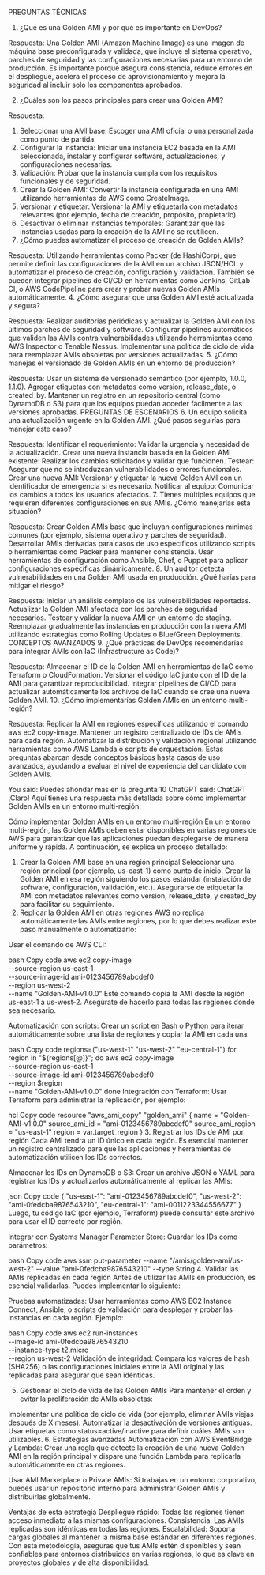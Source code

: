 PREGUNTAS TÉCNICAS
1. ¿Qué es una Golden AMI y por qué es importante en DevOps?

Respuesta:
Una Golden AMI (Amazon Machine Image) es una imagen de máquina base preconfigurada y validada, que incluye el sistema operativo, parches de seguridad y las configuraciones necesarias para un entorno de producción. Es importante porque asegura consistencia, reduce errores en el despliegue, acelera el proceso de aprovisionamiento y mejora la seguridad al incluir solo los componentes aprobados.

2. ¿Cuáles son los pasos principales para crear una Golden AMI?

Respuesta:
1. Seleccionar una AMI base: Escoger una AMI oficial o una personalizada como punto de partida.
2. Configurar la instancia: Iniciar una instancia EC2 basada en la AMI seleccionada, instalar y configurar software, actualizaciones, y configuraciones necesarias.
3. Validación: Probar que la instancia cumpla con los requisitos funcionales y de seguridad.
4. Crear la Golden AMI: Convertir la instancia configurada en una AMI utilizando herramientas de AWS como CreateImage.
5. Versionar y etiquetar: Versionar la AMI y etiquetarla con metadatos relevantes (por ejemplo, fecha de creación, propósito, propietario).
6. Desactivar o eliminar instancias temporales: Garantizar que las instancias usadas para la creación de la AMI no se reutilicen.
3. ¿Cómo puedes automatizar el proceso de creación de Golden AMIs?

Respuesta:
Utilizando herramientas como Packer (de HashiCorp), que permite definir las configuraciones de la AMI en un archivo JSON/HCL y automatizar el proceso de creación, configuración y validación. También se pueden integrar pipelines de CI/CD en herramientas como Jenkins, GitLab CI, o AWS CodePipeline para crear y probar nuevas Golden AMIs automáticamente.
4. ¿Cómo asegurar que una Golden AMI esté actualizada y segura?

Respuesta:
Realizar auditorías periódicas y actualizar la Golden AMI con los últimos parches de seguridad y software.
Configurar pipelines automáticos que validen las AMIs contra vulnerabilidades utilizando herramientas como AWS Inspector o Tenable Nessus.
Implementar una política de ciclo de vida para reemplazar AMIs obsoletas por versiones actualizadas.
5. ¿Cómo manejas el versionado de Golden AMIs en un entorno de producción?

Respuesta:
Usar un sistema de versionado semántico (por ejemplo, 1.0.0, 1.1.0).
Agregar etiquetas con metadatos como version, release_date, o created_by.
Mantener un registro en un repositorio central (como DynamoDB o S3) para que los equipos puedan acceder fácilmente a las versiones aprobadas.
PREGUNTAS DE ESCENARIOS
6. Un equipo solicita una actualización urgente en la Golden AMI. ¿Qué pasos seguirías para manejar este caso?

Respuesta:
Identificar el requerimiento: Validar la urgencia y necesidad de la actualización.
Crear una nueva instancia basada en la Golden AMI existente: Realizar los cambios solicitados y validar que funcionen.
Testear: Asegurar que no se introduzcan vulnerabilidades o errores funcionales.
Crear una nueva AMI: Versionar y etiquetar la nueva Golden AMI con un identificador de emergencia si es necesario.
Notificar al equipo: Comunicar los cambios a todos los usuarios afectados.
7. Tienes múltiples equipos que requieren diferentes configuraciones en sus AMIs. ¿Cómo manejarías esta situación?

Respuesta:
Crear Golden AMIs base que incluyan configuraciones mínimas comunes (por ejemplo, sistema operativo y parches de seguridad).
Desarrollar AMIs derivadas para casos de uso específicos utilizando scripts o herramientas como Packer para mantener consistencia.
Usar herramientas de configuración como Ansible, Chef, o Puppet para aplicar configuraciones específicas dinámicamente.
8. Un auditor detecta vulnerabilidades en una Golden AMI usada en producción. ¿Qué harías para mitigar el riesgo?

Respuesta:
Iniciar un análisis completo de las vulnerabilidades reportadas.
Actualizar la Golden AMI afectada con los parches de seguridad necesarios.
Testear y validar la nueva AMI en un entorno de staging.
Reemplazar gradualmente las instancias en producción con la nueva AMI utilizando estrategias como Rolling Updates o Blue/Green Deployments.
CONCEPTOS AVANZADOS
9. ¿Qué prácticas de DevOps recomendarías para integrar AMIs con IaC (Infrastructure as Code)?

Respuesta:
Almacenar el ID de la Golden AMI en herramientas de IaC como Terraform o CloudFormation.
Versionar el código IaC junto con el ID de la AMI para garantizar reproducibilidad.
Integrar pipelines de CI/CD para actualizar automáticamente los archivos de IaC cuando se cree una nueva Golden AMI.
10. ¿Cómo implementarías Golden AMIs en un entorno multi-región?

Respuesta:
Replicar la AMI en regiones específicas utilizando el comando aws ec2 copy-image.
Mantener un registro centralizado de IDs de AMIs para cada región.
Automatizar la distribución y validación regional utilizando herramientas como AWS Lambda o scripts de orquestación.
Estas preguntas abarcan desde conceptos básicos hasta casos de uso avanzados, ayudando a evaluar el nivel de experiencia del candidato con Golden AMIs.






You said:
Puedes ahondar mas en la pregunta 10
ChatGPT said:
ChatGPT
¡Claro! Aquí tienes una respuesta más detallada sobre cómo implementar Golden AMIs en un entorno multi-región:

Cómo implementar Golden AMIs en un entorno multi-región
En un entorno multi-región, las Golden AMIs deben estar disponibles en varias regiones de AWS para garantizar que las aplicaciones puedan desplegarse de manera uniforme y rápida. A continuación, se explica un proceso detallado:

1. Crear la Golden AMI base en una región principal
Seleccionar una región principal (por ejemplo, us-east-1) como punto de inicio.
Crear la Golden AMI en esa región siguiendo los pasos estándar (instalación de software, configuración, validación, etc.).
Asegurarse de etiquetar la AMI con metadatos relevantes como version, release_date, y created_by para facilitar su seguimiento.
2. Replicar la Golden AMI en otras regiones
AWS no replica automáticamente las AMIs entre regiones, por lo que debes realizar este paso manualmente o automatizarlo:

Usar el comando de AWS CLI:

bash
Copy code
aws ec2 copy-image \
    --source-region us-east-1 \
    --source-image-id ami-0123456789abcdef0 \
    --region us-west-2 \
    --name "Golden-AMI-v1.0.0"
Este comando copia la AMI desde la región us-east-1 a us-west-2. Asegúrate de hacerlo para todas las regiones donde sea necesario.

Automatización con scripts: Crear un script en Bash o Python para iterar automáticamente sobre una lista de regiones y copiar la AMI en cada una:

bash
Copy code
regions=("us-west-1" "us-west-2" "eu-central-1")
for region in "${regions[@]}"; do
    aws ec2 copy-image \
        --source-region us-east-1 \
        --source-image-id ami-0123456789abcdef0 \
        --region $region \
        --name "Golden-AMI-v1.0.0"
done
Integración con Terraform: Usar Terraform para administrar la replicación, por ejemplo:

hcl
Copy code
resource "aws_ami_copy" "golden_ami" {
  name              = "Golden-AMI-v1.0.0"
  source_ami_id     = "ami-0123456789abcdef0"
  source_ami_region = "us-east-1"
  region            = var.target_region
}
3. Registrar los IDs de AMI por región
Cada AMI tendrá un ID único en cada región. Es esencial mantener un registro centralizado para que las aplicaciones y herramientas de automatización utilicen los IDs correctos.

Almacenar los IDs en DynamoDB o S3:
Crear un archivo JSON o YAML para registrar los IDs y actualizarlos automáticamente al replicar las AMIs:

json
Copy code
{
  "us-east-1": "ami-0123456789abcdef0",
  "us-west-2": "ami-0fedcba9876543210",
  "eu-central-1": "ami-0011223344556677"
}
Luego, tu código IaC (por ejemplo, Terraform) puede consultar este archivo para usar el ID correcto por región.

Integrar con Systems Manager Parameter Store:
Guardar los IDs como parámetros:

bash
Copy code
aws ssm put-parameter --name "/amis/golden-ami/us-west-2" --value "ami-0fedcba9876543210" --type String
4. Validar las AMIs replicadas en cada región
Antes de utilizar las AMIs en producción, es esencial validarlas. Puedes implementar lo siguiente:

Pruebas automatizadas:
Usar herramientas como AWS EC2 Instance Connect, Ansible, o scripts de validación para desplegar y probar las instancias en cada región.
Ejemplo:

bash
Copy code
aws ec2 run-instances \
    --image-id ami-0fedcba9876543210 \
    --instance-type t2.micro \
    --region us-west-2
Validación de integridad:
Compara los valores de hash (SHA256) o las configuraciones iniciales entre la AMI original y las replicadas para asegurar que sean idénticas.

5. Gestionar el ciclo de vida de las Golden AMIs
Para mantener el orden y evitar la proliferación de AMIs obsoletas:

Implementar una política de ciclo de vida (por ejemplo, eliminar AMIs viejas después de X meses).
Automatizar la desactivación de versiones antiguas.
Usar etiquetas como status=active/inactive para definir cuáles AMIs son utilizables.
6. Estrategias avanzadas
Automatización con AWS EventBridge y Lambda:
Crear una regla que detecte la creación de una nueva Golden AMI en la región principal y dispare una función Lambda para replicarla automáticamente en otras regiones.

Usar AMI Marketplace o Private AMIs:
Si trabajas en un entorno corporativo, puedes usar un repositorio interno para administrar Golden AMIs y distribuirlas globalmente.

Ventajas de esta estrategia
Despliegue rápido: Todas las regiones tienen acceso inmediato a las mismas configuraciones.
Consistencia: Las AMIs replicadas son idénticas en todas las regiones.
Escalabilidad: Soporta cargas globales al mantener la misma base estándar en diferentes regiones.
Con esta metodología, aseguras que tus AMIs estén disponibles y sean confiables para entornos distribuidos en varias regiones, lo que es clave en proyectos globales y de alta disponibilidad.
